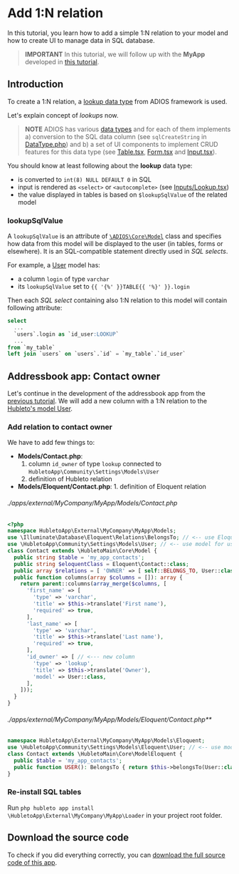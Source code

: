 # Add 1:N relation

In this tutorial, you learn how to add a simple 1:N relation to your model and how to create UI to manage data in SQL database.

> **IMPORTANT** In this tutorial, we will follow up with the **MyApp** developed in [this tutorial](add-first-model).

## Introduction

To create a 1:N relation, a [lookup data type](https://github.com/wai-blue/adios/blob/main/src/Core/Db/DataTypes/DataTypeLookup.php) from ADIOS framework is used.

Let's explain concept of *lookups* now.

> **NOTE** ADIOS has various [data types](https://github.com/wai-blue/adios/tree/main/src/Core/Db/DataTypes) and for each of them implements a) conversion to the SQL data column (see `sqlCreateString` in [DataType.php](https://github.com/wai-blue/adios/blob/main/src/Core/Db/DataType.php)) and b) a set of UI components to implement CRUD features for this data type (see [Table.tsx](https://github.com/wai-blue/adios/blob/main/src/Components/Table.tsx), [Form.tsx](https://github.com/wai-blue/adios/blob/main/src/Components/Form.tsx) and [Input.tsx](https://github.com/wai-blue/adios/blob/main/src/Components/Input.tsx)).

You should know at least following about the **lookup** data type:
  * is converted to `int(8) NULL DEFAULT 0` in SQL
  * input is rendered as `<select>` or `<autocomplete>` (see [Inputs/Lookup.tsx](https://github.com/wai-blue/adios/blob/main/src/Components/Inputs/Lookup.tsx))
  * the value displayed in tables is based on `$lookupSqlValue` of the related model

### lookupSqlValue

A `lookupSqlValue` is an attribute of [`\ADIOS\Core\Model`](https://github.com/wai-blue/adios/blob/main/src/Core/Model.php) class and specifies how data from this model will be displayed to the user (in tables, forms or elsewhere). It is an SQL-compatible statement directly used in *SQL selects*.

For example, a [User](https://github.com/wai-blue/adios/blob/main/src/Models/User.php) model has:

  * a column `login` of type `varchar`
  * its `lookupSqlValue` set to `{{ '{%' }}TABLE{{ '%}' }}.login`

Then each *SQL select* containing also 1:N relation to this model will contain following attribute:

```sql
select
  ...
  `users`.login as `id_user:LOOKUP`
  ...
from `my_table`
left join `users` on `users`.`id` = `my_table`.`id_user`
```

## Addressbook app: Contact owner

Let's continue in the development of the addressbook app from the [previous tutorial](add-first-model). We will add a new column with a 1:N relation to the [Hubleto's model User](https://github.com/wai-blue/hubleto/blob/main/apps/community/Settings/Models/User.php).

### Add relation to contact owner

We have to add few things to:

  * **Models/Contact.php**:
    1. column `id_owner` of type `lookup` connected to `HubletoApp\Community\Settings\Models\User`
    2. definition of Hubleto relation
  *  **Models/Eloquent/Contact.php**:
    1. definition of Eloquent relation

###### ./apps/external/MyCompany/MyApp/Models/Contact.php
```php
<?php
namespace HubletoApp\External\MyCompany\MyApp\Models;
use \Illuminate\Database\Eloquent\Relations\BelongsTo; // <-- use Eloquent's BelongsTo
use \HubletoApp\Community\Settings\Models\User; // <-- use model for users
class Contact extends \HubletoMain\Core\Model {
  public string $table = 'my_app_contacts';
  public string $eloquentClass = Eloquent\Contact::class;
  public array $relations = [ 'OWNER' => [ self::BELONGS_TO, User::class, 'id_owner', 'id' ]]; // <-- Hubleto relation
  public function columns(array $columns = []): array {
    return parent::columns(array_merge($columns, [
      'first_name' => [
        'type' => 'varchar',
        'title' => $this->translate('First name'),
        'required' => true,
      ],
      'last_name' => [
        'type' => 'varchar',
        'title' => $this->translate('Last name'),
        'required' => true,
      ],
      'id_owner' => [ // <--- new column
        'type' => 'lookup',
        'title' => $this->translate('Owner'),
        'model' => User::class,
      ],
    ]));
  }
}
```

###### ./apps/external/MyCompany/MyApp/Models/Eloquent/Contact.php**
```php
namespace HubletoApp\External\MyCompany\MyApp\Models\Eloquent;
use \HubletoApp\Community\Settings\Models\Eloquent\User; // <-- use model for users
class Contact extends \HubletoMain\Core\ModelEloquent {
  public $table = 'my_app_contacts';
  public function USER(): BelongsTo { return $this->belongsTo(User::class, 'id_user', 'id'); } // <-- Eloquent relation
}
```

### Re-install SQL tables

Run `php hubleto app install \HubletoApp\External\MyCompany\MyApp\Loader` in your project root folder.

## Download the source code

To check if you did everything correctly, you can [download the full source code of this app](../downloads/MyApp.zip).
